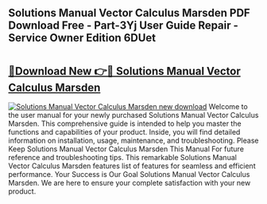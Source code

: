 ## Solutions Manual Vector Calculus Marsden PDF Download Free - Part-3Yj User Guide Repair - Service Owner Edition 6DUet

# <h2><a href="http://bc63780.oget.top/?id=Solutions+Manual+Vector+Calculus+Marsden">🔗Download New 👉🔴 Solutions Manual Vector Calculus Marsden</a></h2>

[![Solutions Manual Vector Calculus Marsden new download](https://i.imgur.com/5g1atiW.png)](http://bc63780.oget.top/?id=Solutions+Manual+Vector+Calculus+Marsden)
Welcome to the user manual for your newly purchased Solutions Manual Vector Calculus Marsden. This comprehensive guide is intended to help you master the functions and capabilities of your product. Inside, you will find detailed information on installation, usage, maintenance, and troubleshooting. Please Keep Solutions Manual Vector Calculus Marsden This Manual For future reference and troubleshooting tips. This remarkable Solutions Manual Vector Calculus Marsden features list of features for seamless and efficient performance. Your Success is Our Goal Solutions Manual Vector Calculus Marsden. We are here to ensure your complete satisfaction with your new product.
